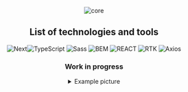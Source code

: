 <section align="center">

<p align="center">
   <img src="https://img.shields.io/badge/Made%20with-Next.js-black?logo=Next.js" alt="core">
</p>

## List of technologies and tools

<section align="center">

![Next](https://img.shields.io/badge/Next.js-29293e?style=for-the-badge&logo=Next.js)![TypeScript](https://img.shields.io/badge/TypeScript-29293e?style=for-the-badge&logo=TypeScript) ![Sass](https://img.shields.io/badge/SCSS-29293e?style=for-the-badge&logo=Sass) ![BEM](https://img.shields.io/badge/BEM-29293e?style=for-the-badge&logo=BEM) ![REACT](https://img.shields.io/badge/REACT-29293e?style=for-the-badge&logo=React) ![RTK](https://img.shields.io/badge/RTK_/_RTK_Query-29293e?style=for-the-badge&logo=Redux&logoColor=764ABC) ![Axios](https://img.shields.io/badge/AXIOS-29293e?style=for-the-badge&logo=Axios)

</section>

### Work in progress

<details>
  <summary>Example picture</summary>
<img src="https://i.imgur.com/tZswwDI.jpg" alt="homepage">
</details>
